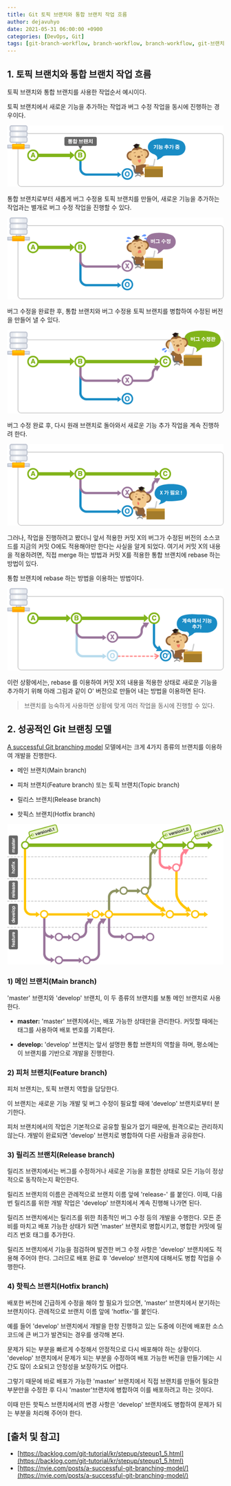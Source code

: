 ```yaml
---
title: Git 토픽 브랜치와 통합 브랜치 작업 흐름
author: dejavuhyo
date: 2021-05-31 06:00:00 +0900
categories: [DevOps, Git]
tags: [git-branch-workflow, branch-workflow, branch-workflow, git-브랜치-작업-흐름, 깃-브랜치-작업-흐름, 브랜치-작업-흐름]
---
```


## 1. 토픽 브랜치와 통합 브랜치 작업 흐름
토픽 브랜치와 통합 브랜치를 사용한 작업순서 예시이다.

토픽 브랜치에서 새로운 기능을 추가하는 작업과 버그 수정 작업을 동시에 진행하는 경우이다.

![add-function](/assets/img/2021-05-31-git-branch-workflow/add-function.png)

통합 브랜치로부터 새롭게 버그 수정용 토픽 브랜치를 만들어, 새로운 기능을 추가하는 작업과는 별개로 버그 수정 작업을 진행할 수 있다.

![error-modification](/assets/img/2021-05-31-git-branch-workflow/error-modification.png)

버그 수정을 완료한 후, 통합 브랜치와 버그 수정용 토픽 브랜치를 병합하여 수정된 버전을 만들어 낼 수 있다.

![complete](/assets/img/2021-05-31-git-branch-workflow/complete.png)

버그 수정 완료 후, 다시 원래 브랜치로 돌아와서 새로운 기능 추가 작업을 계속 진행하려 한다.

![new-function-add](/assets/img/2021-05-31-git-branch-workflow/new-function-add.png)

그러나, 작업을 진행하려고 봤더니 앞서 적용한 커밋 X의 버그가 수정된 버전의 소스코드를 지금의 커밋 O에도 적용해야만 한다는 사실을 알게 되었다. 여기서 커밋 X의 내용을 적용하려면, 직접 merge 하는 방법과 커밋 X를 적용한 통합 브랜치에 rebase 하는 방법이 있다.

통합 브랜치에 rebase 하는 방법을 이용하는 방법이다.

![rebase](/assets/img/2021-05-31-git-branch-workflow/rebase.png)

이런 상황에서는, rebase 를 이용하여 커밋 X의 내용을 적용한 상태로 새로운 기능을 추가하기 위해 아래 그림과 같이 O' 버전으로 만들어 내는 방법을 이용하면 된다.

> 브랜치를 능숙하게 사용하면 상황에 맞게 여러 작업을 동시에 진행할 수 있다.

## 2. 성공적인 Git 브랜칭 모델
[A successful Git branching model](https://nvie.com/posts/a-successful-git-branching-model/) 모델에서는 크게 4가지 종류의 브랜치를 이용하여 개발을 진행한다.

* 메인 브랜치(Main branch)

* 피처 브랜치(Feature branch) 또는 토픽 브랜치(Topic branch)

* 릴리스 브랜치(Release branch)

* 핫픽스 브랜치(Hotfix branch)

![branching-model](/assets/img/2021-05-31-git-branch-workflow/branching-model.png)

### 1) 메인 브랜치(Main branch)
'master' 브랜치와 'develop' 브랜치, 이 두 종류의 브랜치를 보통 메인 브랜치로 사용한다.

* **master:** 'master' 브랜치에서는, 배포 가능한 상태만을 관리한다. 커밋할 때에는 태그를 사용하여 배포 번호를 기록한다.

* **develop:** 'develop' 브랜치는 앞서 설명한 통합 브랜치의 역할을 하며, 평소에는 이 브랜치를 기반으로 개발을 진행한다.

### 2) 피처 브랜치(Feature branch)
피처 브랜치는, 토픽 브랜치 역할을 담당한다.

이 브랜치는 새로운 기능 개발 및 버그 수정이 필요할 때에 'develop' 브랜치로부터 분기한다. 

피처 브랜치에서의 작업은 기본적으로 공유할 필요가 없기 때문에, 원격으로는 관리하지 않는다. 개발이 완료되면 'develop' 브랜치로 병합하여 다른 사람들과 공유한다.

### 3) 릴리즈 브랜치(Release branch)
릴리즈 브랜치에서는 버그를 수정하거나 새로운 기능을 포함한 상태로 모든 기능이 정상적으로 동작하는지 확인한다.

릴리즈 브랜치의 이름은 관례적으로 브랜치 이름 앞에 'release-' 를 붙인다. 이때, 다음번 릴리즈를 위한 개발 작업은 'develop' 브랜치에서 계속 진행해 나가면 된다.

릴리즈 브랜치에서는 릴리즈를 위한 최종적인 버그 수정 등의 개발을 수행한다. 모든 준비를 마치고 배포 가능한 상태가 되면 'master' 브랜치로 병합시키고, 병합한 커밋에 릴리즈 번호 태그를 추가한다.

릴리즈 브랜치에서 기능을 점검하며 발견한 버그 수정 사항은 'develop' 브랜치에도 적용해 주어야 한다. 그러므로 배포 완료 후 'develop' 브랜치에 대해서도 병합 작업을 수행한다.

### 4) 핫픽스 브랜치(Hotfix branch)
배포한 버전에 긴급하게 수정을 해야 할 필요가 있으면, 'master' 브랜치에서 분기하는 브랜치이다. 관례적으로 브랜치 이름 앞에 'hotfix-'를 붙인다.

예를 들어 'develop' 브랜치에서 개발을 한창 진행하고 있는 도중에 이전에 배포한 소스코드에 큰 버그가 발견되는 경우를 생각해 본다.

문제가 되는 부분을 빠르게 수정해서 안정적으로 다시 배포해야 하는 상황이다. 'develop' 브랜치에서 문제가 되는 부분을 수정하여 배포 가능한 버전을 만들기에는 시간도 많이 소요되고 안정성을 보장하기도 어렵다.

그렇기 때문에 바로 배포가 가능한 'master' 브랜치에서 직접 브랜치를 만들어 필요한 부분만을 수정한 후 다시 'master'브랜치에 병합하여 이를 배포하려고 하는 것이다.

이때 만든 핫픽스 브랜치에서의 변경 사항은 'develop' 브랜치에도 병합하여 문제가 되는 부분을 처리해 주어야 한다.

## [출처 및 참고]
* [https://backlog.com/git-tutorial/kr/stepup/stepup1_5.html](https://backlog.com/git-tutorial/kr/stepup/stepup1_5.html)
* [https://nvie.com/posts/a-successful-git-branching-model/](https://nvie.com/posts/a-successful-git-branching-model/)
